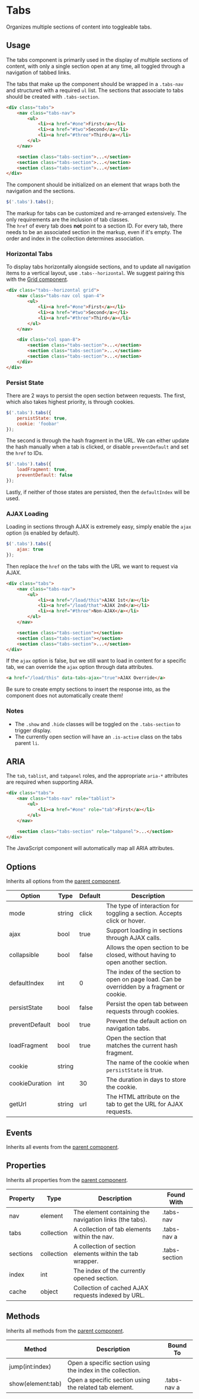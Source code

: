 # Tabs #

Organizes multiple sections of content into toggleable tabs.

## Usage ##

The tabs component is primarily used in the display of multiple sections of content,
with only a single section open at any time, all toggled through a navigation of tabbed links.

The tabs that make up the component should be wrapped in a `.tabs-nav` and structured with
a required `ul` list. The sections that associate to tabs should be created with `.tabs-section`.

```html
<div class="tabs">
    <nav class="tabs-nav">
        <ul>
            <li><a href="#one">First</a></li>
            <li><a href="#two">Second</a></li>
            <li><a href="#three">Third</a></li>
        </ul>
    </nav>

    <section class="tabs-section">...</section>
    <section class="tabs-section">...</section>
    <section class="tabs-section">...</section>
</div>
```

The component should be initialized on an element that wraps both the navigation and the sections.

```javascript
$('.tabs').tabs();
```

<div class="notice is-info">
    The markup for tabs can be customized and re-arranged extensively.
    The only requirements are the inclusion of tab classes.
</div>

<div class="notice is-warning">
    The <code>href</code> of every tab does <b>not</b> point to a section ID.
    For every tab, there needs to be an associated section in the markup, even if it's empty.
    The order and index in the collection determines association.
</div>

### Horizontal Tabs ###

To display tabs horizontally alongside sections, and to update all navigation items to a vertical layout,
use `.tabs--horizontal`. We suggest pairing this with the [Grid component](grid.md).

```html
<div class="tabs--horizontal grid">
    <nav class="tabs-nav col span-4">
        <ul>
            <li><a href="#one">First</a></li>
            <li><a href="#two">Second</a></li>
            <li><a href="#three">Third</a></li>
        </ul>
    </nav>

    <div class="col span-8">
        <section class="tabs-section">...</section>
        <section class="tabs-section">...</section>
        <section class="tabs-section">...</section>
    </div>
</div>
```

### Persist State ###

There are 2 ways to persist the open section between requests.
The first, which also takes highest priority, is through cookies.

```javascript
$('.tabs').tabs({
    persistState: true,
    cookie: 'foobar'
});
```

The second is through the hash fragment in the URL.
We can either update the hash manually when a tab is clicked,
or disable `preventDefault` and set the `href` to IDs.

```javascript
$('.tabs').tabs({
    loadFragment: true,
    preventDefault: false
});
```

Lastly, if neither of those states are persisted, then the `defaultIndex` will be used.

### AJAX Loading ###

Loading in sections through AJAX is extremely easy, simply enable the `ajax` option (is enabled by default).

```javascript
$('.tabs').tabs({
    ajax: true
});
```

Then replace the `href` on the tabs with the URL we want to request via AJAX.

```html
<div class="tabs">
    <nav class="tabs-nav">
        <ul>
            <li><a href="/load/this">AJAX 1st</a></li>
            <li><a href="/load/that">AJAX 2nd</a></li>
            <li><a href="#three">Non-AJAX</a></li>
        </ul>
    </nav>

    <section class="tabs-section"></section>
    <section class="tabs-section"></section>
    <section class="tabs-section">...</section>
</div>
```

If the `ajax` option is false, but we still want to load in content for a specific tab,
we can override the `ajax` option through data attributes.

```html
<a href="/load/this" data-tabs-ajax="true">AJAX Override</a>
```

<div class="notice is-warning">
    Be sure to create empty sections to insert the response into,
    as the component does not automatically create them!
</div>

### Notes ###

* The `.show` and `.hide` classes will be toggled on the `.tabs-section` to trigger display.
* The currently open section will have an `.is-active` class on the tabs parent `li`.

## ARIA ##

The `tab`, `tablist`, and `tabpanel` roles, and the appropriate `aria-*`
attributes are required when supporting ARIA.

```html
<div class="tabs">
    <nav class="tabs-nav" role="tablist">
        <ul>
            <li><a href="#one" role="tab">First</a></li>
        </ul>
    </nav>

    <section class="tabs-section" role="tabpanel">...</section>
</div>
```

<div class="notice is-info">
    The JavaScript component will automatically map all ARIA attributes.
</div>

## Options ##

Inherits all options from the [parent component](../development/js/component.md#options).

<table class="table is-striped data-table">
    <thead>
        <tr>
            <th>Option</th>
            <th>Type</th>
            <th>Default</th>
            <th>Description</th>
        </tr>
    </thead>
    <tbody>
        <tr>
            <td>mode</td>
            <td>string</td>
            <td>click</td>
            <td>
                The type of interaction for toggling a section.
                Accepts click or hover.
            </td>
        </tr>
        <tr>
            <td>ajax</td>
            <td>bool</td>
            <td>true</td>
            <td>Support loading in sections through AJAX calls.</td>
        </tr>
        <tr>
            <td>collapsible</td>
            <td>bool</td>
            <td>false</td>
            <td>Allows the open section to be closed, without having to open another section.</td>
        </tr>
        <tr>
            <td>defaultIndex</td>
            <td>int</td>
            <td>0</td>
            <td>
                The index of the section to open on page load.
                Can be overridden by a fragment or cookie.
            </td>
        </tr>
        <tr>
            <td>persistState</td>
            <td>bool</td>
            <td>false</td>
            <td>Persist the open tab between requests through cookies.</td>
        </tr>
        <tr>
            <td>preventDefault</td>
            <td>bool</td>
            <td>true</td>
            <td>Prevent the default action on navigation tabs.</td>
        </tr>
        <tr>
            <td>loadFragment</td>
            <td>bool</td>
            <td>true</td>
            <td>Open the section that matches the current hash fragment.</td>
        </tr>
        <tr>
            <td>cookie</td>
            <td>string</td>
            <td></td>
            <td>The name of the cookie when <code>persistState</code> is true.</td>
        </tr>
        <tr>
            <td>cookieDuration</td>
            <td>int</td>
            <td>30</td>
            <td>The duration in days to store the cookie.</td>
        </tr>
        <tr>
            <td>getUrl</td>
            <td>string</td>
            <td>url</td>
            <td>The HTML attribute on the tab to get the URL for AJAX requests.</td>
        </tr>
    </tbody>
</table>

## Events ##

Inherits all events from the [parent component](../development/js/component.md#events).

## Properties ##

Inherits all properties from the [parent component](../development/js/component.md#properties).

<table class="table is-striped data-table">
    <thead>
        <tr>
            <th>Property</th>
            <th>Type</th>
            <th>Description</th>
            <th>Found With</th>
        </tr>
    </thead>
    <tbody>
        <tr>
            <td>nav</td>
            <td>element</td>
            <td>The element containing the navigation links (the tabs).</td>
            <td>.tabs-nav</td>
        </tr>
        <tr>
            <td>tabs</td>
            <td>collection</td>
            <td>A collection of tab elements within the nav.</td>
            <td>.tabs-nav a</td>
        </tr>
        <tr>
            <td>sections</td>
            <td>collection</td>
            <td>A collection of section elements within the tab wrapper.</td>
            <td>.tabs-section</td>
        </tr>
        <tr>
            <td>index</td>
            <td>int</td>
            <td>The index of the currently opened section.</td>
            <td></td>
        </tr>
        <tr>
            <td>cache</td>
            <td>object</td>
            <td>Collection of cached AJAX requests indexed by URL.</td>
            <td></td>
        </tr>
    </tbody>
</table>

## Methods ##

Inherits all methods from the [parent component](../development/js/component.md#methods).

<table class="table is-striped data-table">
    <thead>
        <tr>
            <th>Method</th>
            <th>Description</th>
            <th>Bound To</th>
        </tr>
    </thead>
    <tbody>
        <tr>
            <td>jump(int:index)</td>
            <td>Open a specific section using the index in the collection.</td>
            <td></td>
        </tr>
        <tr>
            <td>show(element:tab)</td>
            <td>Open a specific section using the related tab element.</td>
            <td>.tabs-nav a</td>
        </tr>
    </tbody>
</table>
